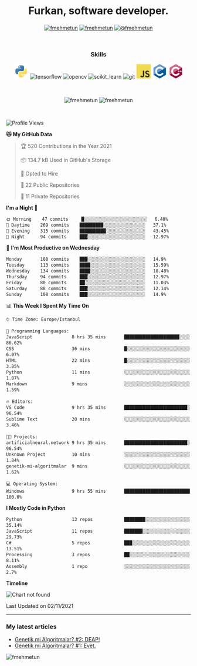 <h1 align="center">Furkan, software developer.</h1>
<p align="center">
<a href="https://twitter.com/fmehmetun" target="blank"><img align="center" src="https://raw.githubusercontent.com/rahuldkjain/github-profile-readme-generator/master/src/images/icons/Social/twitter.svg" alt="fmehmetun" height="30" width="40" /></a>
<a href="https://linkedin.com/in/fmehmetun" target="blank"><img align="center" src="https://raw.githubusercontent.com/rahuldkjain/github-profile-readme-generator/master/src/images/icons/Social/linked-in-alt.svg" alt="fmehmetun" height="30" width="40" /></a>
<a href="https://medium.com/@fmehmetun" target="blank"><img align="center" src="https://raw.githubusercontent.com/rahuldkjain/github-profile-readme-generator/master/src/images/icons/Social/medium.svg" alt="@fmehmetun" height="30" width="40" /></a>
</p><br/>

<h3 align="center">Skills</h3>
<p align="center"> <img src="https://raw.githubusercontent.com/devicons/devicon/master/icons/python/python-original.svg" alt="python" width="40" height="40"/> <img src="https://www.vectorlogo.zone/logos/tensorflow/tensorflow-icon.svg" alt="tensorflow" width="40" height="40"/> <img src="https://www.vectorlogo.zone/logos/opencv/opencv-icon.svg" alt="opencv" width="40" height="40"/> <img src="https://upload.wikimedia.org/wikipedia/commons/0/05/Scikit_learn_logo_small.svg" alt="scikit_learn" width="40" height="40"/> <img src="https://www.vectorlogo.zone/logos/git-scm/git-scm-icon.svg" alt="git" width="40" height="40"/> <img src="https://raw.githubusercontent.com/devicons/devicon/master/icons/javascript/javascript-original.svg" alt="javascript" width="40" height="40"/> <img src="https://raw.githubusercontent.com/devicons/devicon/master/icons/c/c-original.svg" alt="c" width="40" height="40"/> <img src="https://raw.githubusercontent.com/devicons/devicon/master/icons/cplusplus/cplusplus-original.svg" alt="cplusplus" width="40" height="40"/>
</p><br/>

<p align="center"> <img align="center" width="50%" height="auto" src="https://github-readme-stats.vercel.app/api?username=fmehmetun&show_icons=true&count_private=true&theme=dark&title_color=fefffd&text_color=fefffd&bg_color=010002&hide_border=true&locale=en" alt="fmehmetun" /> <img align="center" width="40%" height="auto" src="https://github-readme-stats.vercel.app/api/top-langs?username=fmehmetun&exclude_repo=NNCars&show_icons=true&theme=dark&title_color=fefffd&text_color=fefffd&bg_color=010002&hide_border=true&locale=en&layout=compact" alt="fmehmetun" />
</p><br/>

<!--START_SECTION:waka-->
![Profile Views](http://img.shields.io/badge/Profile%20Views-68-blue)

**🐱 My GitHub Data** 

> 🏆 520 Contributions in the Year 2021
 > 
> 📦 134.7 kB Used in GitHub's Storage 
 > 
> 💼 Opted to Hire
 > 
> 📜 22 Public Repositories 
 > 
> 🔑 11 Private Repositories  
 > 
**I'm a Night 🦉** 

```text
🌞 Morning    47 commits     █░░░░░░░░░░░░░░░░░░░░░░░░   6.48% 
🌆 Daytime    269 commits    █████████░░░░░░░░░░░░░░░░   37.1% 
🌃 Evening    315 commits    ██████████░░░░░░░░░░░░░░░   43.45% 
🌙 Night      94 commits     ███░░░░░░░░░░░░░░░░░░░░░░   12.97%

```
📅 **I'm Most Productive on Wednesday** 

```text
Monday       108 commits    ███░░░░░░░░░░░░░░░░░░░░░░   14.9% 
Tuesday      113 commits    ████░░░░░░░░░░░░░░░░░░░░░   15.59% 
Wednesday    134 commits    ████░░░░░░░░░░░░░░░░░░░░░   18.48% 
Thursday     94 commits     ███░░░░░░░░░░░░░░░░░░░░░░   12.97% 
Friday       80 commits     ██░░░░░░░░░░░░░░░░░░░░░░░   11.03% 
Saturday     88 commits     ███░░░░░░░░░░░░░░░░░░░░░░   12.14% 
Sunday       108 commits    ███░░░░░░░░░░░░░░░░░░░░░░   14.9%

```


📊 **This Week I Spent My Time On** 

```text
⌚︎ Time Zone: Europe/Istanbul

💬 Programming Languages: 
JavaScript               8 hrs 35 mins       █████████████████████░░░░   86.62% 
CSS                      36 mins             █░░░░░░░░░░░░░░░░░░░░░░░░   6.07% 
HTML                     22 mins             █░░░░░░░░░░░░░░░░░░░░░░░░   3.85% 
Python                   11 mins             ░░░░░░░░░░░░░░░░░░░░░░░░░   1.87% 
Markdown                 9 mins              ░░░░░░░░░░░░░░░░░░░░░░░░░   1.59%

🔥 Editors: 
VS Code                  9 hrs 35 mins       ████████████████████████░   96.54% 
Sublime Text             20 mins             ░░░░░░░░░░░░░░░░░░░░░░░░░   3.46%

🐱‍💻 Projects: 
artificialneural.network 9 hrs 35 mins       ████████████████████████░   96.54% 
Unknown Project          10 mins             ░░░░░░░░░░░░░░░░░░░░░░░░░   1.84% 
genetik-mi-algoritmalar  9 mins              ░░░░░░░░░░░░░░░░░░░░░░░░░   1.62%

💻 Operating System: 
Windows                  9 hrs 55 mins       █████████████████████████   100.0%

```

**I Mostly Code in Python** 

```text
Python                   13 repos            ████████░░░░░░░░░░░░░░░░░   35.14% 
JavaScript               11 repos            ███████░░░░░░░░░░░░░░░░░░   29.73% 
C#                       5 repos             ███░░░░░░░░░░░░░░░░░░░░░░   13.51% 
Processing               3 repos             ██░░░░░░░░░░░░░░░░░░░░░░░   8.11% 
Assembly                 1 repo              ░░░░░░░░░░░░░░░░░░░░░░░░░   2.7%

```


**Timeline**

![Chart not found](https://raw.githubusercontent.com/fmehmetun/fmehmetun/main/charts/bar_graph.png) 


 Last Updated on 02/11/2021
<!--END_SECTION:waka-->

<hr class="dashed" />

<h3 align="left">My latest articles</h3>

<!-- BLOG-POST-LIST:START -->
- [Genetik mi Algoritmalar?  #2: DEAP!](https://medium.com/rsparametrelerbutunu/genetik-mi-algoritmalar-2-deap-faaaaab756f7?source=rss-873ea545dd09------2)
- [Genetik mi Algoritmalar?  #1: Evet.](https://medium.com/rsparametrelerbutunu/genetik-mi-algoritmalar-1-evet-9fded872060b?source=rss-873ea545dd09------2)
<!-- BLOG-POST-LIST:END -->

<!-- View counter -->
<p align="left"> <img src="https://komarev.com/ghpvc/?username=fmehmetun&label=Views&color=010002&style=flat-square" alt="fmehmetun" /> </p>
